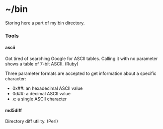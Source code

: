 # ~/bin

Storing here a part of my bin directory.

### Tools

#### ascii
Got tired of searching Google for ASCII tables. Calling it with no parameter shows a table of 7-bit ASCII. (Ruby)

Three parameter formats are accepted to get information about a specific character:
- 0x##: an hexadecimal ASCII value
- 0d##: a decimal ASCII value
- x: a single ASCII character

#### md5diff
Directory diff utility. (Perl)
